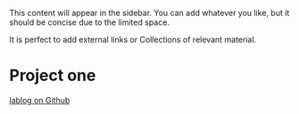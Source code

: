 ---
---

This content will appear in the sidebar. You can add whatever you like, but it should be concise due to the limited space.

It is perfect to add external links or Collections of relevant material.

# Project one

[lablog on Github](https://fdschneider.github.io/jekyll-lablog)
